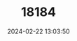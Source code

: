 ---
title: "18184"
category: "Probarbus labeaminor"
draft: false
date: 2024-02-22 13:03:50
languages:
  Lao: ["Pa Eun"]
  English: ["Thinlip barb"]
---